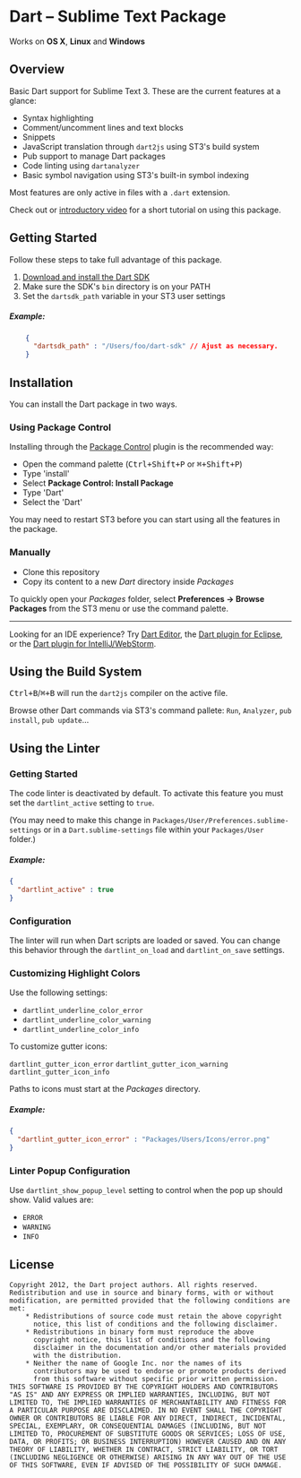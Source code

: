 # Dart – Sublime Text Package

 Works on **OS X**, **Linux** and **Windows**
 

## Overview

Basic Dart support for Sublime Text 3. These are the current features at a
glance:

* Syntax highlighting
* Comment/uncomment lines and text blocks
* Snippets
* JavaScript translation through `dart2js` using ST3's build system
* Pub support to manage Dart packages
* Code linting using `dartanalyzer`
* Basic symbol navigation using ST3's built-in symbol indexing

Most features are only active in files with a `.dart` extension.

Check out or [introductory video][6] for a short tutorial on using this package.


## Getting Started

Follow these steps to take full advantage of this package.

1. [Download and install the Dart SDK][sdk]
2. Make sure the SDK's `bin` directory is on your PATH
3. Set the `dartsdk_path` variable in your ST3 user settings

##### Example:

```json
    {
      "dartsdk_path" : "/Users/foo/dart-sdk" // Ajust as necessary.
    }
```


## Installation

You can install the Dart package in two ways.

### Using Package Control

Installing through the [Package Control][1] plugin is the recommended way:

- Open the command palette (<kbd>Ctrl+Shift+P</kbd> or <kbd>⌘+Shift+P</kbd>)
- Type 'install'
- Select **Package Control: Install Package**
- Type 'Dart'
- Select the 'Dart'

You may need to restart ST3 before you can start using all the features in the
package.

### Manually

- Clone this repository
- Copy its content to a new *Dart* directory inside *Packages*

To quickly open your *Packages* folder, select **Preferences → Browse Packages**
from the ST3 menu or use the command palette.

---

Looking for an IDE experience? Try [Dart Editor][2], the
[Dart plugin for Eclipse][3], or the [Dart plugin for IntelliJ/WebStorm][4].

## Using the Build System

<kbd>Ctrl+B</kbd>/<kbd>⌘+B</kbd> will run the `dart2js` compiler on the active
file.

Browse other Dart commands via ST3's command pallete: `Run`, `Analyzer`,
`pub install`, `pub update`…


## Using the Linter

### Getting Started

The code linter is deactivated by default. To activate this feature you must
set the `dartlint_active` setting to `true`.

(You may need to make this change in `Packages/User/Preferences.sublime-settings`
or in a `Dart.sublime-settings` file within your `Packages/User` folder.)

##### Example:

```json
{
  "dartlint_active" : true
}
```

### Configuration

The linter will run when Dart scripts are loaded or saved. You can change this
behavior through the `dartlint_on_load` and `dartlint_on_save` settings.


### Customizing Highlight Colors

Use the following settings:

- `dartlint_underline_color_error`
- `dartlint_underline_color_warning`
- `dartlint_underline_color_info`

To customize gutter icons:

`dartlint_gutter_icon_error`
`dartlint_gutter_icon_warning`
`dartlint_gutter_icon_info`

Paths to icons must start at the *Packages* directory.

##### Example:

```json
{
  "dartlint_gutter_icon_error" : "Packages/Users/Icons/error.png"
}
```

### Linter Popup Configuration

Use `dartlint_show_popup_level` setting to control when the pop up should
show. Valid values are:

- `ERROR`
- `WARNING`
- `INFO`


## License

    Copyright 2012, the Dart project authors. All rights reserved.
    Redistribution and use in source and binary forms, with or without
    modification, are permitted provided that the following conditions are
    met:
        * Redistributions of source code must retain the above copyright
          notice, this list of conditions and the following disclaimer.
        * Redistributions in binary form must reproduce the above
          copyright notice, this list of conditions and the following
          disclaimer in the documentation and/or other materials provided
          with the distribution.
        * Neither the name of Google Inc. nor the names of its
          contributors may be used to endorse or promote products derived
          from this software without specific prior written permission.
    THIS SOFTWARE IS PROVIDED BY THE COPYRIGHT HOLDERS AND CONTRIBUTORS
    "AS IS" AND ANY EXPRESS OR IMPLIED WARRANTIES, INCLUDING, BUT NOT
    LIMITED TO, THE IMPLIED WARRANTIES OF MERCHANTABILITY AND FITNESS FOR
    A PARTICULAR PURPOSE ARE DISCLAIMED. IN NO EVENT SHALL THE COPYRIGHT
    OWNER OR CONTRIBUTORS BE LIABLE FOR ANY DIRECT, INDIRECT, INCIDENTAL,
    SPECIAL, EXEMPLARY, OR CONSEQUENTIAL DAMAGES (INCLUDING, BUT NOT
    LIMITED TO, PROCUREMENT OF SUBSTITUTE GOODS OR SERVICES; LOSS OF USE,
    DATA, OR PROFITS; OR BUSINESS INTERRUPTION) HOWEVER CAUSED AND ON ANY
    THEORY OF LIABILITY, WHETHER IN CONTRACT, STRICT LIABILITY, OR TORT
    (INCLUDING NEGLIGENCE OR OTHERWISE) ARISING IN ANY WAY OUT OF THE USE
    OF THIS SOFTWARE, EVEN IF ADVISED OF THE POSSIBILITY OF SUCH DAMAGE.

[1]: http://wbond.net/sublime_packages/package_control
[2]: http://www.dartlang.org/editor
[3]: http://news.dartlang.org/2012/08/dart-plugin-for-eclipse-is-ready-for.html
[4]: http://plugins.intellij.net/plugin/?id=6351
[5]: http://github.com/dart-lang/dart-textmate-bundle
[6]: http://news.dartlang.org/2013/02/using-dart-with-sublime-text.html
[sdk]: http://www.dartlang.org/tools/sdk/
